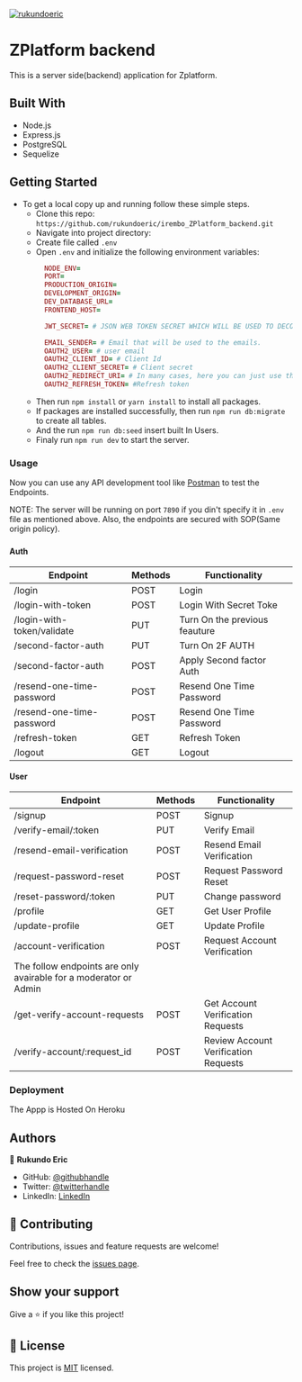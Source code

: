 
[![rukundoeric](https://circleci.com/gh/rukundoeric/irembo_ZPlatform_backend.svg?style=svg)](https://app.circleci.com/pipelines/github/rukundoeric/irembo_ZPlatform_backend?branch=develop&filter=all)

# ZPlatform backend
This is a server side(backend) application for Zplatform. 

## Built With
- Node.js
- Express.js
- PostgreSQL
- Sequelize

## Getting Started
- To get a local copy up and running follow these simple steps.
  - Clone this repo: `https://github.com/rukundoeric/irembo_ZPlatform_backend.git`
  - Navigate into project directory:
  - Create file called `.env`
  - Open `.env` and initialize the following environment variables:
    ```ruby
      NODE_ENV=
      PORT=
      PRODUCTION_ORIGIN=
      DEVELOPMENT_ORIGIN=
      DEV_DATABASE_URL=
      FRONTEND_HOST=

      JWT_SECRET= # JSON WEB TOKEN SECRET WHICH WILL BE USED TO DECODE TOKENS. Here you can use a rondom string.

      EMAIL_SENDER= # Email that will be used to the emails.
      OAUTH2_USER= # user email
      OAUTH2_CLIENT_ID= # Client Id
      OAUTH2_CLIENT_SECRET= # Client secret
      OAUTH2_REDIRECT_URI= # In many cases, here you can just use this: https://developers.google.com/oauthplayground
      OAUTH2_REFRESH_TOKEN= #Refresh token 
    ```
  - Then run `npm install` or `yarn install` to install all packages.
  - If packages are installed successfully, then run `npm run db:migrate` to create all tables.
  - And the run `npm run db:seed` insert built In Users.
  - Finaly run `npm run dev` to start the server.

### Usage
  Now you can use any API development tool like [Postman](https://www.postman.com/) to test the Endpoints.

  NOTE: The server will be running on port `7890` if you din't specify it in `.env` file as mentioned above. Also, the endpoints are secured with SOP(Same origin policy).
###
#### Auth
| Endpoint                            | Methods   | Functionality             |
| ------------------------------------|-----------|---------------------------|
| /login                              | POST      | Login                     |
| /login-with-token                   | POST      | Login With Secret Toke    |
| /login-with-token/validate          | PUT       | Turn On the previous feauture  |
| /second-factor-auth                 | PUT       | Turn On 2F AUTH  |
| /second-factor-auth                 | POST      | Apply Second factor Auth  |
| /resend-one-time-password           | POST      | Resend One Time Password  |
| /resend-one-time-password           | POST      | Resend One Time Password  |
| /refresh-token                      | GET       | Refresh Token  |
| /logout                             | GET       | Logout  |

#### User
| Endpoint                            | Methods   | Functionality             |
| ------------------------------------|-----------|---------------------------|
| /signup                             | POST      | Signup                    |
| /verify-email/:token                | PUT       | Verify Email       |
| /resend-email-verification          | POST       | Resend Email Verification |
| /request-password-reset             | POST       | Request Password Reset |
| /reset-password/:token              | PUT       | Change password |
| /profile                            | GET       | Get User Profile |
| /update-profile                     | GET       | Update Profile |
| /account-verification               | POST       | Request Account Verification |
| The follow endpoints are only avairable for a moderator or Admin            |
| /get-verify-account-requests        | POST       | Get Account Verification Requests |
| /verify-account/:request_id         | POST       | Review Account Verification Requests |


### Deployment
The Appp is Hosted On Heroku

## Authors

👤 **Rukundo Eric**

- GitHub: [@githubhandle](https://github.com/rukundoeric)
- Twitter: [@twitterhandle](https://twitter.com/rukundoeric005)
- LinkedIn: [LinkedIn](https://www.linkedin.com/in/rukundo-eric-000bba181/)

## 🤝 Contributing

Contributions, issues and feature requests are welcome!

Feel free to check the [issues page](issues/).

## Show your support

Give a ⭐️ if you like this project!

## 📝 License

This project is [MIT](./LICENSE) licensed.
